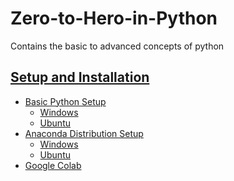 # Zero-to-Hero-in-Python
Contains the basic to advanced concepts of python

## [Setup and Installation](https://nbviewer.org/github/vishalkmr/Zero-to-Hero-in-Python/blob/main/Setup%20and%20Installation.ipynb)
- [Basic Python Setup](https://nbviewer.org/github/vishalkmr/Zero-to-Hero-in-Python/blob/main/Setup%20and%20Installation.ipynb#Python)
    - [Windows](https://nbviewer.org/github/vishalkmr/Zero-to-Hero-in-Python/blob/main/Setup%20and%20Installation.ipynb#Windows)
    - [Ubuntu](https://nbviewer.org/github/vishalkmr/Zero-to-Hero-in-Python/blob/main/Setup%20and%20Installation.ipynb#Ubuntu)
- [Anaconda Distribution Setup](https://nbviewer.org/github/vishalkmr/Zero-to-Hero-in-Python/blob/main/Setup%20and%20Installation.ipynb#Anaconda)
    - [Windows](https://nbviewer.org/github/vishalkmr/Zero-to-Hero-in-Python/blob/main/Setup%20and%20Installation.ipynb#Anaconda_Windows)
    - [Ubuntu](https://nbviewer.org/github/vishalkmr/Zero-to-Hero-in-Python/blob/main/Setup%20and%20Installation.ipynb#Anaconda_Ubuntu)
- [Google Colab](https://nbviewer.org/github/vishalkmr/Zero-to-Hero-in-Python/blob/main/Setup%20and%20Installation.ipynb#Google_Colab)

## 

[]()
[]()
[]()
[]()
[]()
[]()
[]()
[]()
